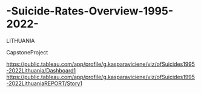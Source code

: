 # -Suicide-Rates-Overview-1995-2022-

LITHUANIA

CapstoneProject

https://public.tableau.com/app/profile/g.kasparaviciene/viz/ofSuicides1995-2022Lithuania/Dashboard1
https://public.tableau.com/app/profile/g.kasparaviciene/viz/ofSuicides1995-2022LithuaniaREPORT/Story1
